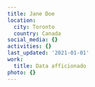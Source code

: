 ```yaml
---
title: Jane Doe
location:
  city: Toronto
  country: Canada
social_media: {}
activities: {}
last_updated: '2021-01-01'
work:
  title: Data afficionado
photo: {}
---
```

